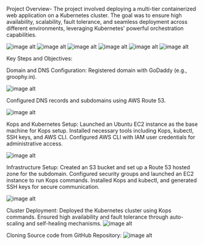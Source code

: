 Project Overview-
The project involved deploying a multi-tier containerized web application on a Kubernetes cluster. The goal was to ensure high availability,
scalability, fault tolerance, and seamless deployment across different environments, leveraging Kubernetes' powerful orchestration capabilities.

![image alt](https://github.com/RameshJaiswal/vprokube/blob/e4bb58f7b477720ae0c3233e339ebc8b8847747d/Screenshot%20(371).png)
![image alt](https://github.com/RameshJaiswal/vprokube/blob/426746cf13e7365de0f5505a396c5fb6c9c21492/Screenshot%20(374).png)
![image alt](https://github.com/RameshJaiswal/vprokube/blob/426746cf13e7365de0f5505a396c5fb6c9c21492/Screenshot%20(376).png)
![image alt](https://github.com/RameshJaiswal/vprokube/blob/426746cf13e7365de0f5505a396c5fb6c9c21492/Screenshot%20(378).png)
![image alt](https://github.com/RameshJaiswal/vprokube/blob/426746cf13e7365de0f5505a396c5fb6c9c21492/Screenshot%20(383).png)
![image alt](https://github.com/RameshJaiswal/vprokube/blob/426746cf13e7365de0f5505a396c5fb6c9c21492/Screenshot%20(386).png)


Key Steps and Objectives:

Domain and DNS Configuration:
Registered domain with GoDaddy (e.g., groophy.in).

![image alt](https://github.com/RameshJaiswal/vprokube/blob/2f9bb5a5fc3a1a9d288bd846b203e897dfc1308a/Screenshot%20(369).png)

Configured DNS records and subdomains using AWS Route 53.

![image alt](https://github.com/RameshJaiswal/vprokube/blob/d857c432c99abc50325682f48216d5c421f23631/Screenshot%20(348).png)

Kops and Kubernetes Setup:
Launched an Ubuntu EC2 instance as the base machine for Kops setup.
Installed necessary tools including Kops, kubectl, SSH keys, and AWS CLI.
Configured AWS CLI with IAM user credentials for administrative access.


![image alt](https://github.com/RameshJaiswal/vprokube/blob/c3d94045cd13b2ba4e693f4b738094059f32db4b/Screenshot%20(346).png)

Infrastructure Setup:
Created an S3 bucket and set up a Route 53 hosted zone for the subdomain.
Configured security groups and launched an EC2 instance to run Kops commands.
Installed Kops and kubectl, and generated SSH keys for secure communication.

![image alt](https://github.com/RameshJaiswal/vprokube/blob/d381d0a050a9cb0decdd0a80636fad80b8c16fef/Screenshot%20(351).png)

Cluster Deployment:
Deployed the Kubernetes cluster using Kops commands.
Ensured high availability and fault tolerance through auto-scaling and self-healing mechanisms.
![image alt](https://github.com/RameshJaiswal/vprokube/blob/fc886f8944731d4f8491b2d7545c0ba4c499aa9f/Screenshot%20(352).png)

Cloning Source code from GitHub Repository:
![image alt](https://github.com/RameshJaiswal/vprokube/blob/c0975fdf32e0c8a9cd2a4da5272d7945a3cb6d66/Screenshot%20(354).png)








